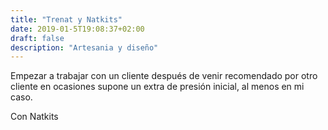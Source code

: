 ```yaml
---
title: "Trenat y Natkits"
date: 2019-01-5T19:08:37+02:00
draft: false
description: "Artesania y diseño"
---
```

Empezar a trabajar con un cliente después de venir recomendado por otro cliente en ocasiones supone un extra de presión inicial, al menos en mi caso.

Con Natkits  
